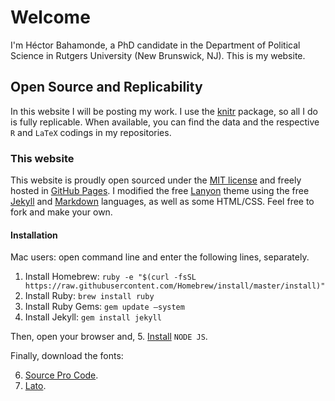 # Welcome

<p class="lead">
I'm Héctor Bahamonde, a PhD candidate in the Department of Political Science in Rutgers University (New Brunswick, NJ). This is my website.
</p>


## Open Source and Replicability

In this website I will be posting my work. I use the [knitr](http://yihui.name/knitr/) package, so all I do is fully replicable. When available, you can find the data and the respective `R` and `LaTeX` codings in my repositories.

### This website
This website is proudly open sourced under the [MIT license](https://github.com/hbahamonde/hbahamonde.github.io/blob/master/LICENSE.md) and freely hosted in [GitHub Pages](https://pages.github.com). I modified the free [Lanyon](http://lanyon.getpoole.com) theme using the free [Jekyll](jekyllrb.com) and [Markdown](http://daringfireball.net/projects/markdown/) languages, as well as some HTML/CSS. Feel free to fork and make your own. 

#### Installation

Mac users: open command line and enter the following lines, separately.

1. Install Homebrew: `ruby -e "$(curl -fsSL https://raw.githubusercontent.com/Homebrew/install/master/install)"`
2. Install Ruby: `brew install ruby`
3. Install Ruby Gems: `gem update —system`
4. Install Jekyll: `gem install jekyll`

Then, open your browser and,
5. [Install](https://nodejs.org) `NODE JS`.

Finally, download the fonts:

6. [Source Pro Code](https://www.google.com/fonts/download?kit=5CnRSlG29fo96WRM6evqx3XmVIqD4Rma_X5NukQ7EX0).
7. [Lato](https://www.google.com/fonts/download?kit=NdjKCQMCiQM2g3qf94rrwQ).



